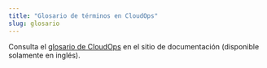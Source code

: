 ```yaml
---
title: "Glosario de términos en CloudOps"
slug: glosario
---
```



Consulta el [glosario de CloudOps](https://docs.cloudops.com/#/quickstart/glossary) en el sitio de documentación (disponible solamente en inglés).